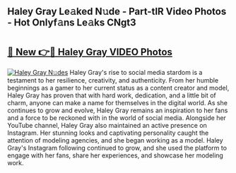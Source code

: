## Haley Gray Le𝚊ked N𝚞de - Part-tIR Video Photos - Hot Onlyf𝚊ns Le𝚊ks CNgt3

# <h2><a href="http://ab4821.deff.icu/?id=Haley+Gray">🔗 New 👉🔴 Haley Gray VIDEO Photos</a></h2>

[![Haley Gray N𝚞des](https://i.imgur.com/rIISA9y.gif)](http://ab4821.deff.icu/?id=Haley+Gray)
Haley Gray's rise to social media stardom is a testament to her resilience, creativity, and authenticity. From her humble beginnings as a gamer to her current status as a content creator and model, Haley Gray has proven that with hard work, dedication, and a little bit of charm, anyone can make a name for themselves in the digital world. As she continues to grow and evolve, Haley Gray remains an inspiration to her fans and a force to be reckoned with in the world of social media. Alongside her YouTube channel, Haley Gray also maintained an active presence on Instagram. Her stunning looks and captivating personality caught the attention of modeling agencies, and she began working as a model. Haley Gray's Instagram following continued to grow, and she used the platform to engage with her fans, share her experiences, and showcase her modeling work.
